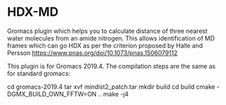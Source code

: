 # HDX-MD
Gromacs plugin which helps you to calculate distance of three nearest water molecules from an amide nitrogen. This allows identification of MD frames which can go HDX as per the criterion proposed by Halle and Persson https://www.pnas.org/doi/10.1073/pnas.1506079112

This plugin is for Gromacs 2019.4. The compilation steps are the same as for standard gromacs:

cd gromacs-2019.4
tar xvf  mindist2_patch.tar
mkdir build
cd build
cmake -DGMX_BUILD_OWN_FFTW=ON ..
make -j4

